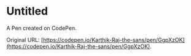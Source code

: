 # Untitled

A Pen created on CodePen.

Original URL: [https://codepen.io/Karthik-Raj-the-sans/pen/GgpXzOK](https://codepen.io/Karthik-Raj-the-sans/pen/GgpXzOK).

